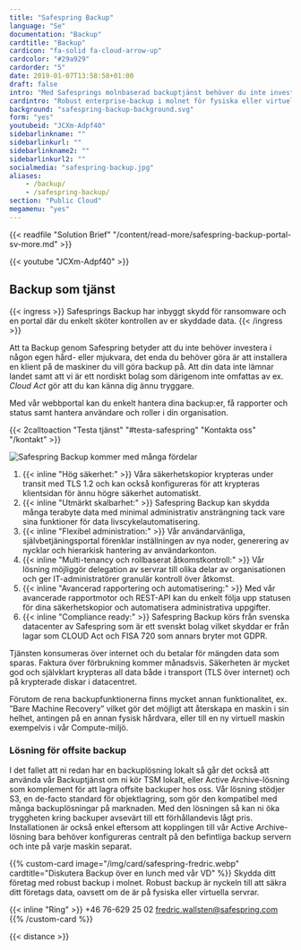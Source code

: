 ```yaml
---
title: "Safespring Backup"
language: "Se"
documentation: "Backup"
cardtitle: "Backup"
cardicon: "fa-solid fa-cloud-arrow-up"
cardcolor: "#29a929"
cardorder: "5"
date: 2019-01-07T13:58:58+01:00
draft: false
intro: "Med Safesprings molnbaserad backuptjänst behöver du inte investera i egen hård- eller mjukvara. Betala bara för mängden data som sparas i tjänsten!"
cardintro: "Robust enterprise-backup i molnet för fysiska eller virtuella servrar."
background: "safespring-backup-background.svg"
form: "yes"
youtubeid: "JCXm-Adpf40"
sidebarlinkname: ""
sidebarlinkurl: ""
sidebarlinkname2: ""
sidebarlinkurl2: ""
socialmedia: "safespring-backup.jpg"
aliases:
    - /backup/
    - /safespring-backup/
section: "Public Cloud" 
megamenu: "yes"
---
```


{{< readfile "Solution Brief" "/content/read-more/safespring-backup-portal-sv-more.md" >}}

{{< youtube "JCXm-Adpf40" >}}
 
## Backup som tjänst

{{< ingress >}}
Safesprings Backup har inbyggt skydd för ransomware och en portal där du enkelt sköter kontrollen av er skyddade data.
{{< /ingress >}}

Att ta Backup genom Safespring betyder att du inte behöver investera i någon egen hård- eller mjukvara, det enda du behöver göra är att installera en klient på de maskiner du vill göra backup på. Att din data inte lämnar landet samt att vi är ett nordiskt bolag som därigenom inte omfattas av ex. *Cloud Act* gör att du kan känna dig ännu tryggare.

Med vår webbportal kan du enkelt hantera dina backup:er, få rapporter och status samt hantera användare och roller i din organisation.

{{< 2calltoaction "Testa tjänst" "#testa-safespring" "Kontakta oss" "/kontakt" >}}

![Safespring Backup kommer med många fördelar](/img/graphics/safespring_key-points-backup.svg)

1. {{< inline "Hög säkerhet:" >}} Våra säkerhetskopior krypteras under transit med TLS 1.2 och kan också konfigureras för att krypteras klientsidan för ännu högre säkerhet automatiskt.
1. {{< inline "Utmärkt skalbarhet:" >}} Safespring Backup kan skydda många terabyte data med minimal administrativ ansträngning tack vare sina funktioner för data livscykelautomatisering.
1. {{< inline "Flexibel administration:" >}} Vår användarvänliga, självbetjäningsportal förenklar inställningen av nya noder, generering av nycklar och hierarkisk hantering av användarkonton.
1. {{< inline "Multi-tenancy och rollbaserat åtkomstkontroll:" >}} Vår lösning möjliggör delegation av servrar till olika delar av organisationen och ger IT-administratörer granulär kontroll över åtkomst.
1. {{< inline "Avancerad rapportering och automatisering:" >}} Med vår avancerade rapportmotor och REST-API kan du enkelt följa upp statusen för dina säkerhetskopior och automatisera administrativa uppgifter.
1. {{< inline "Compliance ready:" >}} Safespring Backup körs från svenska datacenter av Safespring som är ett svenskt bolag vilket skyddar er från lagar som CLOUD Act och FISA 720 som annars bryter mot GDPR.

Tjänsten konsumeras över internet och du betalar för mängden data som sparas. Faktura över förbrukning kommer månadsvis. Säkerheten är mycket god och självklart krypteras all data både i transport (TLS över internet) och på krypterade diskar i datacentret.

Förutom de rena backupfunktionerna finns mycket annan funktionalitet, ex. ”Bare Machine Recovery” vilket gör det möjligt att återskapa en maskin i sin helhet, antingen på en annan fysisk hårdvara, eller till en ny virtuell maskin exempelvis i vår Compute-miljö.

### Lösning för offsite backup
I det fallet att ni redan har en backuplösning lokalt så går det också att använda vår Backuptjänst om ni kör TSM lokalt, eller Active Archive-lösning som komplement för att lagra offsite backuper hos oss. Vår lösning stödjer S3, en de-facto standard för objektlagring, som gör den kompatibel med många backuplösningar på marknaden. Med den lösningen så kan ni öka tryggheten kring backuper avsevärt till ett förhållandevis lågt pris. Installationen är också enkel eftersom att kopplingen till vår Active Archive-lösning bara behöver konfigureras centralt på den befintliga backup servern och inte på varje maskin separat.

{{% custom-card image="/img/card/safespring-fredric.webp" cardtitle="Diskutera Backup över en lunch med vår VD" %}}
Skydda ditt företag med robust backup i molnet. Robust backup är nyckeln till att säkra ditt företags data, oavsett om de är på fysiska eller virtuella servrar.

{{< inline "Ring" >}} +46 76-629 25 02
fredric.wallsten@safespring.com
{{% /custom-card %}}


{{< distance >}}